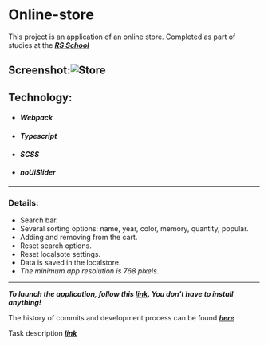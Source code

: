 # Online-store

This project is an application of an online store. Completed as part of studies at the **_[RS School](https://rs.school)_**

## Screenshot:![Store](https://user-images.githubusercontent.com/96052707/200632672-85d73128-f1de-4216-9591-688e16695872.png)

## Technology:

- #### _Webpack_
- #### _Typescript_
- #### _SCSS_
- #### _noUiSlider_

---

### Details:

- Search bar.
- Several sorting options: name, year, color, memory, quantity, popular.
- Adding and removing from the cart.
- Reset search options.
- Reset localsote settings.
- Data is saved in the localstore.
- _The minimum app resolution is 768 pixels_.

---
***To launch the application, follow this [link](https://kornull.github.io/Online-store/store/). You don't have to install anything!***

The history of commits and development process can be found **_[here](https://github.com/Kornull/RS-School-tasks/tree/online-store)_**



Task description **_[link](https://github.com/rolling-scopes-school/tasks/blob/master/tasks/online-store/README.md)_**


